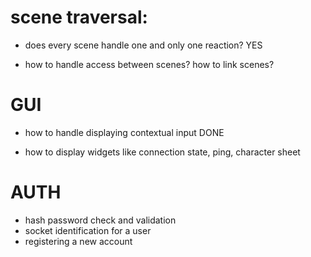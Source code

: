 # scene traversal:
+ does every scene handle one and only one reaction? YES
- how to handle access between scenes? how to link scenes?


# GUI
+ how to handle displaying contextual input DONE
- how to display widgets like connection state, ping, character sheet

# AUTH
- hash password check and validation
- socket identification for a user
- registering a new account

